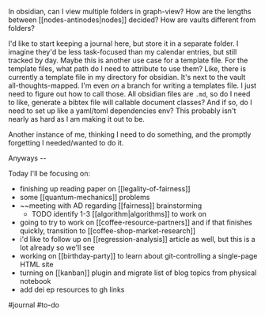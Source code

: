 In obsidian, can I view multiple folders in graph-view? How are the lengths between [[nodes-antinodes|nodes]] decided? How are vaults different from folders?

I'd like to start keeping a journal here, but store it in a separate folder. I imagine they'd be less task-focused than my calendar entries, but still tracked by day. Maybe this is another use case for a template file. For the template files, what path do I need to attribute to use them? Like, there is currently a template file in my directory for obsidian. It's next to the vault all-thoughts-mapped. I'm even *on* a branch for writing a templates file. I just need to figure out how to call those. All obsidian files are `.md`, so do I need to like, generate a bibtex file will callable document classes? And if so, do I need to set up like a yaml/toml dependencies env? This probably isn't nearly as hard as I am making it out to be.

Another instance of me, thinking I need to do something, and the promptly forgetting I needed/wanted to do it.

Anyways --

Today I'll be focusing on:

-  finishing up reading paper on [[legality-of-fairness]]
-  some [[quantum-mechanics]] problems
-  ~~meeting with AD regarding [[fairness]] brainstorming
	-  TODO identify 1-3 [[algorithm|algorithms]] to work on
- going to try to work on [[coffee-resource-partners]] and if that finishes quickly, transition to [[coffee-shop-market-research]]
- i'd like to follow up on [[regression-analysis]] article as well, but this is a lot already so we'll see
- working on [[birthday-party]] to learn about git-controlling a single-page HTML site
- turning on [[kanban]] plugin and migrate list of blog topics from physical notebook
- add dei ep resources to gh links

#journal #to-do